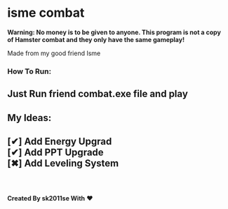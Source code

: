 # isme combat

**Warning: No money is to be given to anyone. This program is not a copy of Hamster combat and they only have the same gameplay!**

Made from my good friend Isme
<br>
### How To Run:
Just Run **friend combat.exe** file and play
<br>
---
## My Ideas:
[✔] Add Energy Upgrad<br>
[✔] Add PPT Upgrade<br>
[✖] Add Leveling System<br>
<br>
---
<br>
<strong>Created By sk2011se With</strong> ❤
